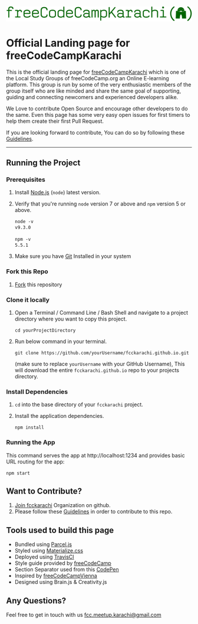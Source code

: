 
![preview-web](https://raw.githubusercontent.com/fcckarachi/fcckarachi-logos/master/logos/green%20logo.svg?sanitize=true)

# Official Landing page for freeCodeCampKarachi

This is the official landing page for [freeCodeCampKarachi](https://fcckarachi.github.io) which is one of the Local Study Groups of freeCodeCamp.org an Online E-learning platform. This group is run by some of the very enthusiastic members of the group itself who are like minded and share the same goal of supporting, guiding and connecting newcomers and experienced developers alike.

We Love to contribute Open Source and encourage other developers to do the same. Even this page has some very easy open issues for first timers to help them create their first Pull Request.

If you are looking forward to contribute, You can do so by following these [Guidelines](https://github.com/fcckarachi/fcckarachi.github.io/blob/develop/CONTRIBUTING.md).

____________________________________________________________________


## Running the Project

### Prerequisites

1.  Install [Node.js](https://nodejs.org/) (`node`) latest version.

1.  Verify that you're running `node` version 7 or above and `npm`
    version 5 or above.

        node -v
        v9.3.0

        npm -v
        5.5.1
  
  1. Make sure you have [Git](https://git-scm.com/) Installed in your system

### Fork this Repo

1.  [Fork](https://github.com/fcckarachi/fcckarachi.github.io/fork) this repository


### Clone it locally

1.  Open a Terminal / Command Line / Bash Shell and navigate to a project directory where you want to copy this project.
        
        cd yourProjectDirectory

1.  Run below command in your terminal.

        git clone https://github.com/yourUsername/fcckarachi.github.io.git
    (make sure to replace `yourUsername` with your GitHub Username), This will download the entire `fcckarachi.github.io` repo to your projects directory.

### Install Dependencies

1. `cd` into the base directory of your `fcckarachi` project.

1.  Install the application dependencies.

        npm install

### Running the App
  
This command serves the app at http://localhost:1234 and provides basic URL routing for the app:
	
	npm start


## Want to Contribute?
1. [Join fcckarachi](https://orgmanager.miguelpiedrafita.com/o/fcckarachi) Organization on github.
1. Please follow these [Guidelines](https://github.com/fcckarachi/fcckarachi.github.io/blob/develop/CONTRIBUTING.md) in order to contribute to this repo. 

## Tools used to build this page

- Bundled using [Parcel.js](https://parceljs.org/)
- Styled using [Materialize.css](http://materializecss.com/getting-started.html)
- Deployed using [TravisCI](https://travis-ci.org/)
- Style guide provided by [freeCodeCamp](https://design-style-guide.freecodecamp.org/) 
- Section Separator used from this [CodePen](https://codepen.io/whitelightG/pen/ezNNYg?q=Section%20Seperator&limit=all&type=type-pens)
- Inspired by [freeCodeCampVienna](https://fccvienna.github.io/)
- Designed using Brain.js & Creativity.js

## Any Questions?

Feel free to get in touch with us fcc.meetup.karachi@gmail.com
